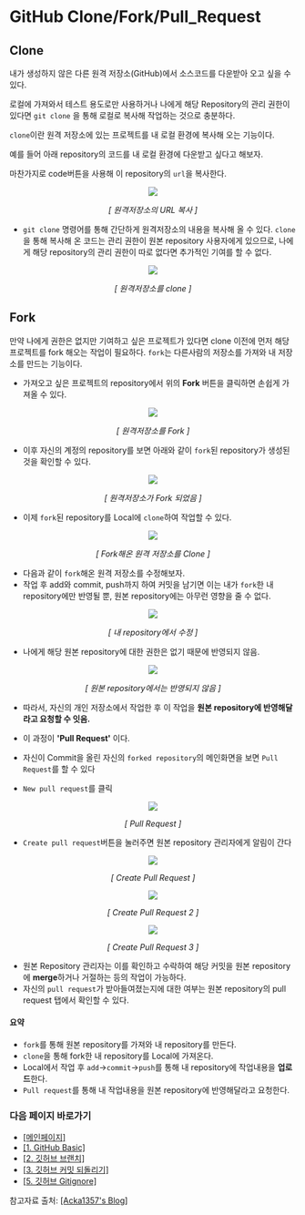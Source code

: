 # GitHub Clone/Fork/Pull_Request
## Clone

내가 생성하지 않은 다른 원격 저장소(GitHub)에서 소스코드를 다운받아 오고 싶을 수 있다.

로컬에 가져와서 테스트 용도로만 사용하거나 나에게 해당 Repository의 관리 권한이 있다면 `git clone` 을 통해 로컬로 복사해 작업하는 것으로 충분하다.

`clone`이란 원격 저장소에 있는 프로젝트를 내 로컬 환경에 복사해 오는 기능이다.

예를 들어 아래 repository의 코드를 내 로컬 환경에 다운받고 싶다고 해보자. 

마찬가지로 code버튼을 사용해 이 repository의 `url`을 복사한다.

<p align="center">
	<img src='./images/49.png'>
</p>
<p align="center">
    <em>[ 원격저장소의 URL 복사 ]</em>
</p>

- `git clone` 명령어를 통해 간단하게 원격저장소의 내용을 복사해 올 수 있다. `clone`을 통해 복사해 온 코드는 관리 권한이 원본 repository 사용자에게 있으므로, 나에게 해당 repository의 관리 권한이 따로 없다면 추가적인 기여를 할 수 없다.

<p align="center">
	<img src='./images/50.png'>
</p>
<p align="center">
    <em>[ 원격저장소를 clone ]</em>
</p>

## Fork

만약 나에게 권한은 없지만 기여하고 싶은 프로젝트가 있다면 clone 이전에 먼저 해당 프로젝트를 fork 해오는 작업이 필요하다. `fork`는 다른사람의 저장소를 가져와 내 저장소를 만드는 기능이다.

- 가져오고 싶은 프로젝트의 repository에서 위의 **Fork** 버튼을 클릭하면 손쉽게 가져올 수 있다. 

<p align="center">
	<img src='./images/51.png'>
</p>
<p align="center">
    <em>[ 원격저장소를 Fork ]</em>
</p>

- 이후 자신의 계정의 repository를 보면 아래와 같이 `fork`된 repository가 생성된 것을 확인할 수 있다.

<p align="center">
	<img src='./images/52.png'>
</p>
<p align="center">
    <em>[ 원격저장소가 Fork 되었음 ]</em>
</p>

- 이제 `fork`된 repository를 Local에 `clone`하여 작업할 수 있다.

<p align="center">
	<img src='./images/53.png'>
</p>
<p align="center">
    <em>[ Fork해온 원격 저장소를 Clone ]</em>
</p>

- 다음과 같이 `fork`해온 원격 저장소를 수정해보자.
- 작업 후 add와 commit, push까지 하여 커밋을 남기면 이는 내가 `fork`한 내 repository에만 반영될 뿐, 원본 repository에는 아무런 영향을 줄 수 없다.

<p align="center">
	<img src='./images/54.png'>
</p>
<p align="center">
    <em>[ 내 repository에서 수정 ]</em>
</p>

- 나에게 해당 원본 repository에 대한 권한은 없기 때문에 반영되지 않음.


<p align="center">
	<img src='./images/55.png'>
</p>
<p align="center">
    <em>[ 원본 repository에서는 반영되지 않음 ]</em>
</p>

- 따라서, 자신의 개인 저장소에서 작업한 후 이 작업을 **원본 repository에 반영해달라고 요청할 수 잇음.**
- 이 과정이 **'Pull Request'** 이다.

- 자신이 Commit을 올린 자신의 `forked repository`의 메인화면을 보면 `Pull Request`를 할 수 있다
- `New pull request`를 클릭

<p align="center">
	<img src='./images/56.png'>
</p>
<p align="center">
    <em>[ Pull Request ]</em>
</p> 

- `Create pull request`버튼을 눌러주면 원본 repository 관리자에게 알림이 간다

<p align="center">
	<img src='./images/57.png'>
</p>
<p align="center">
    <em>[ Create Pull Request ]</em>
</p> 

<p align="center">
	<img src='./images/58.png'>
</p>
<p align="center">
    <em>[ Create Pull Request 2 ]</em>
</p> 

<p align="center">
	<img src='./images/59.png'>
</p>
<p align="center">
    <em>[ Create Pull Request 3 ]</em>
</p> 

- 원본 Repository 관리자는 이를 확인하고 수락하여 해당 커밋을 원본 repository에 **merge**하거나 거절하는 등의 작업이 가능하다.
- 자신의 `pull request`가 받아들여졌는지에 대한 여부는 원본 repository의 pull request 탭에서 확인할 수 있다.

#### 요약
- `fork`를 통해 원본 repository를 가져와 내 repository를 만든다.
- `clone`을 통해 fork한 내 repository를 Local에 가져온다.
- Local에서 작업 후 `add`->`commit`->`push`를 통해 내 repository에 작업내용을 **업로드**한다.
- `Pull request`를 통해 내 작업내용을 원본 repository에 반영해달라고 요청한다.


### 다음 페이지 바로가기

- [[메인페이지]](./README.md)
- [[1. GitHub Basic]](./GitHub_Basic.md)
- [[2. 깃허브 브랜치]](./GitHub_Branch.md)
- [[3. 깃허브 커밋 되돌리기]](./GitHub_Commit_reset_revert.md)
- [[5. 깃허브 Gitignore]](./GitHub_gitignore.md)

참고자료 출처: [[Acka1357's Blog]](https://www.secmem.org/blog/2019/04/10/git_pr/)